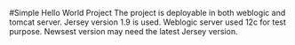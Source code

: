 #Simple Hello World Project 
The project is deployable in both weblogic and tomcat server. Jersey version 1.9 is used. Weblogic server used 12c for test purpose. Newsest version may need the latest Jersey version. 
